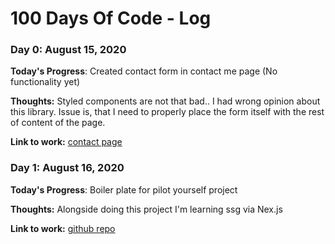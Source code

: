 # 100 Days Of Code - Log

### Day 0: August 15, 2020

**Today's Progress**: Created contact form in contact me page (No functionality yet)

**Thoughts:** Styled components are not that bad.. I had wrong opinion about this library. Issue is, that I need to properly place the form itself with the rest of content of the page.

**Link to work:** [contact page](https://dev-portfolio-git-development.sagdi.now.sh/contact)

### Day 1: August 16, 2020

**Today's Progress**: Boiler plate for pilot yourself project

**Thoughts:** Alongside doing this project I'm learning ssg via Nex.js

**Link to work:** [github repo](https://github.com/sagdish/pilot-yourself)

<!-- ### Day 1: August 16, 2020

**Today's Progress**: loading...

**Thoughts:** loading..

**Link to work:** [example website](http://www.example.com) -->


<!-- ### Day 1: June 27, Monday

**Today's Progress**: I've gone through many exercises on FreeCodeCamp.

**Thoughts** I've recently started coding, and it's a great feeling when I finally solve an algorithm challenge after a lot of attempts and hours spent.

**Link(s) to work**
1. [Find the Longest Word in a String](https://www.freecodecamp.com/challenges/find-the-longest-word-in-a-string)
2. [Title Case a Sentence](https://www.freecodecamp.com/challenges/title-case-a-sentence) -->
